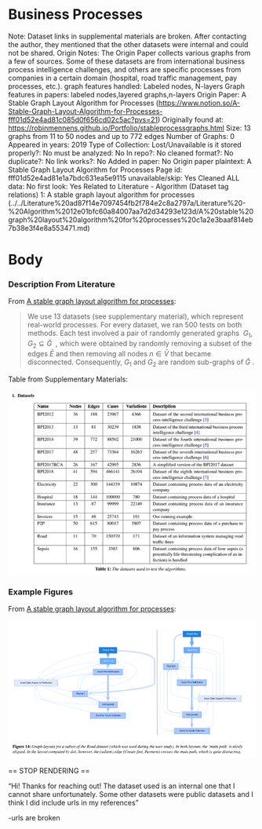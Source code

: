 # Business Processes

Note: Dataset links in supplemental materials are broken. After contacting the author, they mentioned that the other datasets were internal and could not be shared. 
Origin Notes: The Origin Paper collects various graphs from a few of sources. Some of these datasets are from international business process intelligence challenges, and others are specific processes from companies in a certain domain (hospital, road traffic management, pay processes, etc.).
graph features handled: Labeled nodes, N-layers
Graph features in papers: labeled nodes,layered graphs,n-layers
Origin Paper: A Stable Graph Layout Algorithm for Processes (https://www.notion.so/A-Stable-Graph-Layout-Algorithm-for-Processes-fff01d52e4ad81c085d0f656cd02c5ac?pvs=21)
Originally found at: https://robinmennens.github.io/Portfolio/stableprocessgraphs.html
Size: 13 graphs from 11 to 50 nodes and up to 772 edges
Number of Graphs: 0
Appeared in years: 2019
Type of Collection: Lost/Unavailable
is it stored properly?: No
must be analyzed: No
In repo?: No
cleaned format?: No
duplicate?: No
link works?: No
Added in paper: No
Origin paper plaintext: A Stable Graph Layout Algorithm for Processes
Page id: fff01d52e4ad81e1a7bdc631ea5e9115
unavailable/skip: Yes
Cleaned ALL data: No
first look: Yes
Related to Literature - Algorithm (Dataset tag relations) 1: A stable graph layout algorithm for processes (../../Literature%20ad87f14e7097454fb2f784e2c8a2797a/Literature%20-%20Algorithm%2012e01bfc60a84007aa7d2d34293e123d/A%20stable%20graph%20layout%20algorithm%20for%20processes%20c1a2e3baaf814eb7b38e3f4e8a553471.md)

# Body

### Description From Literature

From [A stable graph layout algorithm for processes](https://onlinelibrary.wiley.com/doi/10.1111/cgf.13723):

> We use 13 datasets (see supplementary material), which represent real-world processes. For every dataset, we ran 500 tests on both methods. Each test involved a pair of randomly generated graphs  $G_1, G_2 \subseteq \bar{G}$  , which were obtained by randomly removing a subset of the edges $\bar{E}$ and then removing all nodes $n \in \bar{V}$ that became disconnected. Consequently, $G_1$ and $G_2$ are random sub-graphs of $\bar{G}$ .
> 

Table from Supplementary Materials:

![Untitled](../../../Benchmark%20datasets%2064e0439269f9497799025562a4087ce1/Business%20Processes%209d09430927704fcf8fdf1ee4e00cabbc/Untitled.png)

### Example Figures

From [A stable graph layout algorithm for processes](https://onlinelibrary.wiley.com/doi/10.1111/cgf.13723):

![Untitled](../../../Benchmark%20datasets%2064e0439269f9497799025562a4087ce1/Business%20Processes%209d09430927704fcf8fdf1ee4e00cabbc/Untitled%201.png)

== STOP RENDERING ==

“Hi! Thanks for reaching out! The dataset used is an internal one that I cannot share unfortunately. Some other datasets were public datasets and I think I did include urls in my references” 

-urls are broken